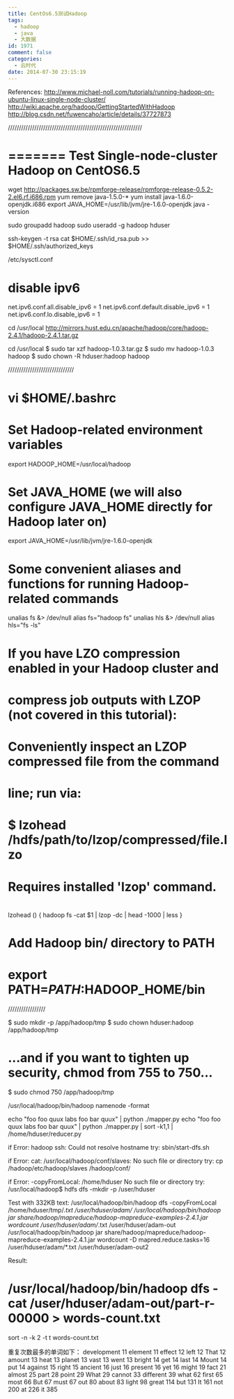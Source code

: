 ```yaml
---
title: CentOs6.5测试Hadoop
tags:
  - hadoop
  - java
  - 大数据
id: 1971
comment: false
categories:
  - 云时代
date: 2014-07-30 23:15:19
---
```


References:
http://www.michael-noll.com/tutorials/running-hadoop-on-ubuntu-linux-single-node-cluster/
http://wiki.apache.org/hadoop/GettingStartedWithHadoop
http://blog.csdn.net/fuwencaho/article/details/37727873

/////////////////////////////////////////////////////////////

=======
Test Single-node-cluster Hadoop on CentOS6.5
=======

wget http://packages.sw.be/rpmforge-release/rpmforge-release-0.5.2-2.el6.rf.i686.rpm
yum remove java-1.5.0-*
yum install java-1.6.0-openjdk.i686
export JAVA_HOME=/usr/lib/jvm/jre-1.6.0-openjdk
java -version

sudo groupadd hadoop
sudo useradd -g hadoop hduser

ssh-keygen -t rsa
cat $HOME/.ssh/id_rsa.pub >> $HOME/.ssh/authorized_keys

/etc/sysctl.conf
# disable ipv6
net.ipv6.conf.all.disable_ipv6 = 1
net.ipv6.conf.default.disable_ipv6 = 1
net.ipv6.conf.lo.disable_ipv6 = 1

cd /usr/local
http://mirrors.hust.edu.cn/apache/hadoop/core/hadoop-2.4.1/hadoop-2.4.1.tar.gz

cd /usr/local
$ sudo tar xzf hadoop-1.0.3.tar.gz
$ sudo mv hadoop-1.0.3 hadoop
$ sudo chown -R hduser:hadoop hadoop

//////////////////////////////

vi $HOME/.bashrc
=====================================
# Set Hadoop-related environment variables
export HADOOP_HOME=/usr/local/hadoop

# Set JAVA_HOME (we will also configure JAVA_HOME directly for Hadoop later on)
export JAVA_HOME=/usr/lib/jvm/jre-1.6.0-openjdk

# Some convenient aliases and functions for running Hadoop-related commands
unalias fs &> /dev/null
alias fs="hadoop fs"
unalias hls &> /dev/null
alias hls="fs -ls"

# If you have LZO compression enabled in your Hadoop cluster and
# compress job outputs with LZOP (not covered in this tutorial):
# Conveniently inspect an LZOP compressed file from the command
# line; run via:
#
# $ lzohead /hdfs/path/to/lzop/compressed/file.lzo
#
# Requires installed 'lzop' command.
#
lzohead () {
    hadoop fs -cat $1 | lzop -dc | head -1000 | less
}

# Add Hadoop bin/ directory to PATH
export PATH=$PATH:$HADOOP_HOME/bin
===================================

/////////////////

$ sudo mkdir -p /app/hadoop/tmp
$ sudo chown hduser:hadoop /app/hadoop/tmp
# ...and if you want to tighten up security, chmod from 755 to 750...
$ sudo chmod 750 /app/hadoop/tmp

/usr/local/hadoop/bin/hadoop namenode -format

echo "foo foo quux labs foo bar quux" | python ./mapper.py
echo "foo foo quux labs foo bar quux" | python ./mapper.py | sort -k1,1 | /home/hduser/reducer.py

if Error:
hadoop ssh: Could not resolve hostname
try:
sbin/start-dfs.sh

if Error:
cat: /usr/local/hadoop/conf/slaves: No such file or directory
try:
cp /hadoop/etc/hadoop/slaves /hadoop/conf/

if Error:
-copyFromLocal: /home/hduser  No such file or directory
try:
/usr/local/hadoop$ hdfs dfs -mkdir -p /user/hduser

Test with 332KB text:
/usr/local/hadoop/bin/hadoop dfs -copyFromLocal /home/hduser/tmp/*.txt /user/hduser/adam/
/usr/local/hadoop/bin/hadoop jar share/hadoop/mapreduce/hadoop-mapreduce-examples-2.4.1.jar wordcount /user/hduser/adam/*.txt /user/hduser/adam-out
 /usr/local/hadoop/bin/hadoop jar share/hadoop/mapreduce/hadoop-mapreduce-examples-2.4.1.jar wordcount -D mapred.reduce.tasks=16 /user/hduser/adam/*.txt /user/hduser/adam-out2

Result:
# /usr/local/hadoop/bin/hadoop dfs -cat /user/hduser/adam-out/part-r-00000 > words-count.txt
sort -n -k 2 -t t words-count.txt

重复次数最多的单词如下：
development     11
element 11
effect  12
left    12
That    12
amount  13
heat    13
planet  13
vast    13
went    13
bright  14
get     14
last    14
Mount   14
put     14
against 15
right   15
ancient 16
just    16
present 16
yet     16
might   19
fact    21
almost  25
part    28
point   29
What    29
cannot  33
different       39
what    62
first   65
most    66
But     67
must    67
out     80
about   83
light   98
great   114
but     131
It      161
not     200
at      226
it      385